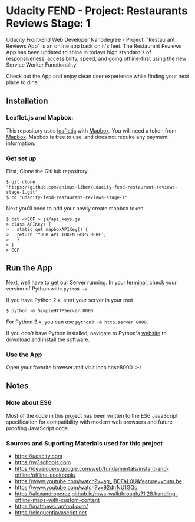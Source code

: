 
# Udacity FEND - Project: Restaurants Reviews Stage: 1
Udacity Front-End Web Developer Nanodegree - Project: "Restaurant Reviews App"
is an online app back on it's feet.
The Restaurant Reviews App has been updated to shine in todays high standard's
of responsiveness, accessibility, speed, and going offline-first using the new
Service Worker Functionality!

Check out the App and enjoy clean user experience while finding your next
place to dine.

## Installation
### Leaflet.js and Mapbox:

This repository uses [leafletjs](https://leafletjs.com/) with [Mapbox](https://www.mapbox.com/). You will need a token from [Mapbox](https://www.mapbox.com/). Mapbox is free to use, and does not require any payment information.

### Get set up
First, Clone the GitHub repository
```
$ git clone
"https://github.com/animus-liber/udacity-fend-restaurant-reviews-stage-1.git"
$ cd "udacity-fend-restaurant-reviews-stage-1"
```
Next you'll need to add your newly create mapbox token
```
$ cat <<EOF > js/api_keys.js
> class APIKeys {
>   static get mapboxAPIKey() {
>   return 'YOUR API TOKEN GOES HERE';
>   }
> }
> EOF
```

## Run the App
Next, well have to get our Server running.
In your terminal, check your version of Python with: `python -V`.

If you have Python 2.x, start your server in your root

`$ python -m SimpleHTTPServer 8000`

For Python 3.x, you can use `python3 -m http.server 8000`.

If you don't have Python installed, navigate to Python's [website](https://www.python.org/) to download and install the software.

### Use the App
Open your favorite browser and visit localhost:8000. :-)

## Notes
### Note about ES6
Most of the code in this project has been written to the ES6 JavaScript specification for compatibility with modern web browsers and future proofing JavaScript code.

### Sources and Suporting Materials used for this project
 - https://udacity.com
 - https://w3schools.com
 - https://developers.google.com/web/fundamentals/instant-and-offline/offline-cookbook/
 - https://www.youtube.com/watch?v=ag_jBDFAL0U&feature=youtu.be
 - https://www.youtube.com/watch?v=92dtrNU1GQc
 - https://alexandroperez.github.io/mws-walkthrough/?1.28.handling-offline-maps-with-custom-content
 - https://matthewcranford.com/
 - https://eloquentjavascript.net
